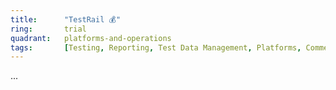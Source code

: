 ```yaml
---
title:      "TestRail 💰"
ring:       trial
quadrant:   platforms-and-operations
tags:       [Testing, Reporting, Test Data Management, Platforms, Commercial]
---
```

...